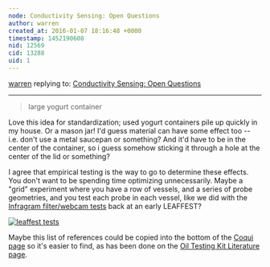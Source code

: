 ```yaml
---
node: Conductivity Sensing: Open Questions
author: warren
created_at: 2016-01-07 18:16:48 +0000
timestamp: 1452190608
nid: 12569
cid: 13288
uid: 1
---
```




[warren](../profile/warren) replying to: [Conductivity Sensing: Open Questions](../notes/donblair/01-07-2016/conductivity-sensing-open-questions)

----
> large yogurt container

Love this idea for standardization; used yogurt containers pile up quickly in my house. Or a mason jar! I'd guess material can have some effect too -- i.e. don't use a metal saucepan or something? And it'd have to be in the center of the container, so i guess somehow sticking it through a hole at the center of the lid or something? 

I agree that empirical testing is the way to go to determine these effects. You don't want to be spending time optimizing unnecessarily. Maybe a "grid" experiment where you have a row of vessels, and a series of probe geometries, and you test each probe in each vessel, like we did with the [Infragram filter/webcam tests](/notes/warren/09-13-2013/leaffest-infragram-camboard-batch-tests) back at an early LEAFFEST? 

[![leaffest tests](https://i.publiclab.org/system/images/photos/000/001/543/large/leaffest-tests.jpg)](https://i.publiclab.org/system/images/photos/000/001/543/original/leaffest-tests.jpg)

Maybe this list of references could be copied into the bottom of the [Coqui page](/wiki/coqui) so it's easier to find, as has been done on the [Oil Testing Kit Literature page](/wiki/oil-testing-kit-literature).